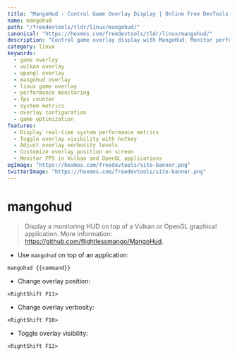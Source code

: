 ```yaml
---
title: "MangoHud - Control Game Overlay Display | Online Free DevTools by Hexmos"
name: mangohud
path: "/freedevtools/tldr/linux/mangohud/"
canonical: "https://hexmos.com/freedevtools/tldr/linux/mangohud/"
description: "Control game overlay display with MangoHud. Monitor performance metrics, adjust verbosity, and toggle visibility in Vulkan and OpenGL applications. Free online tool, no registration required."
category: linux
keywords:
  - game overlay
  - vulkan overlay
  - opengl overlay
  - mangohud overlay
  - linux game overlay
  - performance monitoring
  - fps counter
  - system metrics
  - overlay configuration
  - game optimization
features:
  - Display real-time system performance metrics
  - Toggle overlay visibility with hotkey
  - Adjust overlay verbosity levels
  - Customize overlay position on screen
  - Monitor FPS in Vulkan and OpenGL applications
ogImage: "https://hexmos.com/freedevtools/site-banner.png"
twitterImage: "https://hexmos.com/freedevtools/site-banner.png"
---
```


# mangohud

> Display a monitoring HUD on top of a Vulkan or OpenGL graphical application.
> More information: <https://github.com/flightlessmango/MangoHud>.

- Use `mangohud` on top of an application:

`mangohud {{command}}`

- Change overlay position:

`<RightShift F11>`

- Change overlay verbosity:

`<RightShift F10>`

- Toggle overlay visibility:

`<RightShift F12>`
